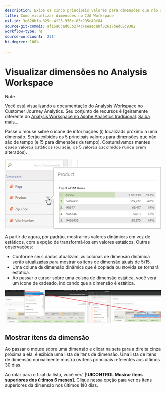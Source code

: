 ```yaml
---
description: Exibe os cinco principais valores para dimensões que não são de tempo (e 15 para dimensões de tempo).
title: Como visualizar dimensões no CJA Workspace
exl-id: 3e620bfa-825c-4f25-956c-83c905c49f84
source-git-commit: af15a6cad05b274c7eeaeca8f32617bed07c9382
workflow-type: ht
source-wordcount: '231'
ht-degree: 100%

---
```


# Visualizar dimensões no Analysis Workspace

>[!NOTE]
>
>Você está visualizando a documentação do Analysis Workspace no Customer Journey Analytics. Seu conjunto de recursos é ligeiramente diferente do [Analysis Workspace no Adobe Analytics tradicional](https://experienceleague.adobe.com/docs/analytics/analyze/analysis-workspace/home.html?lang=pt-BR). [Saiba mais...](/help/getting-started/cja-aa.md)

Passe o mouse sobre o ícone de informações (i) localizado próximo a uma dimensão. Serão exibidos os 5 principais valores para dimensões que não são de tempo (e 15 para dimensões de tempo). Costumávamos mantes esses valores estáticos (ou seja, os 5 valores escolhidos nunca eram alterados).

![](assets/dimension-preview.png)

A partir de agora, por padrão, mostramos valores dinâmicos em vez de estáticos, com a opção de transformá-los em valores estáticos. Outras observações:

* Conforme seus dados atualizam, as colunas de dimensão dinâmica serão atualizadas para mostrar os itens de dimensão atuais de 5/15.
* Uma coluna de dimensão dinâmica que é copiada ou movida se tornará estática.
* Ao passar o cursor sobre uma coluna de dimensão estática, você verá um ícone de cadeado, indicando que a dimensão é estática.

![](assets/dimension_static.png)

## Mostrar itens da dimensão

Ao passar o mouse sobre uma dimensão e clicar na seta para a direita cinza próxima a ela, é exibida uma lista de itens de dimensão. Uma lista de itens de dimensão normalmente mostra os itens principais referentes aos últimos 30 dias.

Ao rolar para o final da lista, você verá **[!UICONTROL Mostrar itens superiores dos últimos 6 meses]**. Clique nessa opção para ver os itens superiores da dimensão nos últimos 180 dias.
